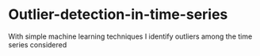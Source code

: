 # Outlier-detection-in-time-series
With simple machine learning techniques I identify outliers among the time series considered
